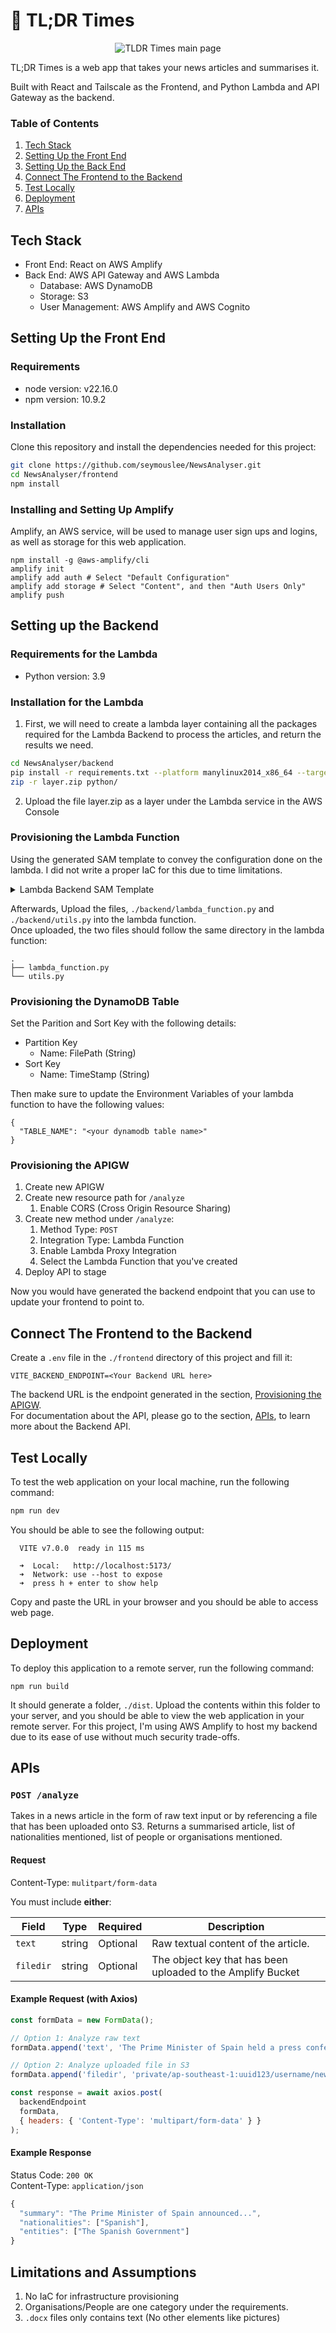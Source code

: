# 📰 TL;DR Times
<p align="center">
    <img  alt="TLDR Times main page" src="./readmeResources/mainpage.png">
</p>

TL;DR Times is a web app that takes your news articles and summarises it. 

Built with React and Tailscale as the Frontend, and Python Lambda and API Gateway as the backend.

### Table of Contents
1. [Tech Stack](#tech-stack)
2. [Setting Up the Front End](#setting-up-the-front-end)
3. [Setting Up the Back End](#setting-up-the-backend)
4. [Connect The Frontend to the Backend](#connect-the-frontend-to-the-backend)
5. [Test Locally](#test-locally)
6. [Deployment](#deployment)
7. [APIs](#apis)

## Tech Stack
- Front End: React on AWS Amplify
- Back End: AWS API Gateway and AWS Lambda
  - Database: AWS DynamoDB
  - Storage: S3
  - User Management: AWS Amplify and AWS Cognito

## Setting Up the Front End
### Requirements
- node version: v22.16.0
- npm version: 10.9.2
### Installation
Clone this repository and install the dependencies needed for this project:
```bash
git clone https://github.com/seymouslee/NewsAnalyser.git
cd NewsAnalyser/frontend
npm install
```
### Installing and Setting Up Amplify
Amplify, an AWS service, will be used to manage user sign ups and logins, as well as storage for this web application.
```
npm install -g @aws-amplify/cli
amplify init
amplify add auth # Select "Default Configuration"
amplify add storage # Select "Content", and then "Auth Users Only"
amplify push
```
## Setting up the Backend
### Requirements for the Lambda
- Python version: 3.9
### Installation for the Lambda
1. First, we will need to create a lambda layer containing all the packages required for the Lambda Backend to process the articles, and return the results we need.  
```bash
cd NewsAnalyser/backend
pip install -r requirements.txt --platform manylinux2014_x86_64 --target ./python --only-binary=:all:
zip -r layer.zip python/
```
2. Upload the file layer.zip as a layer under the Lambda service in the AWS Console
### Provisioning the Lambda Function
Using the generated SAM template to convey the configuration done on the lambda. I did not write a proper IaC for this due to time limitations.
<details>
<summary>Lambda Backend SAM Template</summary>

```
AWSTemplateFormatVersion: '2010-09-09'
Transform: AWS::Serverless-2016-10-31
Description: An AWS Serverless Application Model template describing your function.
Resources:
  analyzeArticles:
    Type: AWS::Serverless::Function
    Properties:
      CodeUri: .
      Description: ''
      MemorySize: 128
      Timeout: 60
      Handler: lambda_function.lambda_handler
      Runtime: python3.9
      Architectures:
        - x86_64
      EphemeralStorage:
        Size: 512
      Environment:
        Variables:
          BUCKET_NAME: <Amplify Bucket Name>
          OPENAI_API_KEY: <Open API Key>
          TABLE_NAME: <Table Name>
      EventInvokeConfig:
        MaximumEventAgeInSeconds: 21600
        MaximumRetryAttempts: 2
      Layers:
        - !Ref Layer1
      PackageType: Zip
      Policies:
        - Statement:
            - Sid: S3Access
              Effect: Allow
              Action:
                - s3:Get*
                - s3:Put*
              Resource: arn:aws:s3:::<BUCKETNAME>-dev/*
            - Sid: PutItemDynamoDB
              Effect: Allow
              Action:
                - dynamodb:Put*
              Resource:
                - >-
                  arn:aws:dynamodb:ap-southeast-1:888888888888:table/NewsAnalysisResults
            - Effect: Allow
              Action:
                - logs:CreateLogGroup
              Resource: arn:aws:logs:ap-southeast-1:888888888888:*
            - Effect: Allow
              Action:
                - logs:CreateLogStream
                - logs:PutLogEvents
              Resource:
                - >-
                  arn:aws:logs:ap-southeast-1:888888888888:log-group:/aws/lambda/analyzeArticles:*
      RecursiveLoop: Terminate
      SnapStart:
        ApplyOn: None
      Events:
        Api1:
          Type: Api
          Properties:
            Path: /analyze
            Method: POST

  Layer1:
    Type: AWS::Serverless::LayerVersion
    Properties:
      ContentUri: <uploaded layer.zip>
      LayerName: <layer name>
      CompatibleRuntimes:
        - python3.9
```
</details>

Afterwards, Upload the files, `./backend/lambda_function.py` and `./backend/utils.py` into the lambda function.  
Once uploaded, the two files should follow the same directory in the lambda function:
```
.
├── lambda_function.py
└── utils.py
```

### Provisioning the DynamoDB Table
Set the Parition and Sort Key with the following details:
- Partition Key
  - Name: FilePath (String)
- Sort Key
  - Name: TimeStamp (String)

Then make sure to update the Environment Variables of your lambda function to have the following values:
```
{
  "TABLE_NAME": "<your dynamodb table name>"
}
```

### Provisioning the APIGW
1. Create new APIGW
2. Create new resource path for `/analyze`
   1. Enable CORS (Cross Origin Resource Sharing)
3. Create new method under `/analyze`:
   1. Method Type: `POST`
   2. Integration Type: Lambda Function
   3. Enable Lambda Proxy Integration
   4. Select the Lambda Function that you've created
4. Deploy API to stage 

Now you would have generated the backend endpoint that you can use to update your frontend to point to.

## Connect The Frontend to the Backend
Create a `.env` file in the `./frontend` directory of this project and fill it:
```
VITE_BACKEND_ENDPOINT=<Your Backend URL here>
```
The backend URL is the endpoint generated in the section, [Provisioning the APIGW](#provisioning-the-apigw).  
For documentation about the API, please go to the section, [APIs](#apis), to learn more about the Backend API.

## Test Locally
To test the web application on your local machine, run the following command:
```bash
npm run dev
```
You should be able to see the following output:
```text
  VITE v7.0.0  ready in 115 ms

  ➜  Local:   http://localhost:5173/
  ➜  Network: use --host to expose
  ➜  press h + enter to show help
```
Copy and paste the URL in your browser and you should be able to access web page.


## Deployment
To deploy this application to a remote server, run the following command:
```
npm run build
```
It should generate a folder, `./dist`. Upload the contents within this folder to your server, and you should be able to view the web application in your remote server. For this project, I'm using AWS Amplify to host my backend due to its ease of use without much security trade-offs. 

## APIs
### `POST /analyze`
Takes in a news article in the form of raw text input or by referencing a file that has been uploaded onto S3. Returns a summarised article, list of nationalities mentioned, list of people or organisations mentioned.
#### Request
Content-Type: `mulitpart/form-data`

You must include **either**:

| Field     | Type   | Required | Description                                                                 |
|-----------|--------|----------|-----------------------------------------------------------------------------|
| `text`    | string | Optional | Raw textual content of the article.                                         |
| `filedir` | string | Optional | The object key that has been uploaded to the Amplify Bucket                 |

#### Example Request (with Axios)

```js
const formData = new FormData();

// Option 1: Analyze raw text
formData.append('text', 'The Prime Minister of Spain held a press conference...');

// Option 2: Analyze uploaded file in S3
formData.append('filedir', 'private/ap-southeast-1:uuid123/username/news.docx');

const response = await axios.post(
  backendEndpoint
  formData,
  { headers: { 'Content-Type': 'multipart/form-data' } }
);
```

#### Example Response
Status Code: `200 OK`  
Content-Type: `application/json`
```js
{
  "summary": "The Prime Minister of Spain announced...",
  "nationalities": ["Spanish"],
  "entities": ["The Spanish Government"]
}
```

## Limitations and Assumptions
1. No IaC for infrastructure provisioning
2. Organisations/People are one category under the requirements.
3. `.docx` files only contains text (No other elements like pictures)
